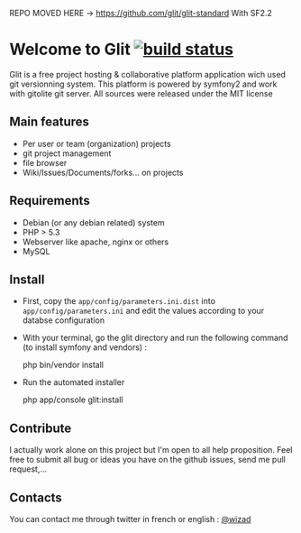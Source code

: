 REPO MOVED HERE ->  https://github.com/glit/glit-standard With SF2.2

# Welcome to Glit [![build status](https://secure.travis-ci.org/wpottier/Glit.png)](https://secure.travis-ci.org/wpottier/Glit)

Glit is a free project hosting & collaborative platform application wich used git versionning system.
This platform is powered by symfony2 and work with gitolite git server.
All sources were released under the MIT license

## Main features

* Per user or team (organization) projects
* git project management
* file browser
* Wiki/Issues/Documents/forks... on projects

## Requirements

* Debian (or any debian related) system
* PHP > 5.3
* Webserver like apache, nginx or others
* MySQL

## Install

* First, copy the `app/config/parameters.ini.dist` into `app/config/parameters.ini` and edit the values according to your databse configuration

* With your terminal, go the glit directory and run the following command (to install symfony and vendors) :

    php bin/vendor install

* Run the automated installer

    php app/console glit:install
     
## Contribute

I actually work alone on this project but I'm open to all help proposition.
Feel free to submit all bug or ideas you have on the github issues, send me pull request,...

     
## Contacts
 
You can contact me through twitter in french or english : [@wizad](https://twitter.com/wizad)
